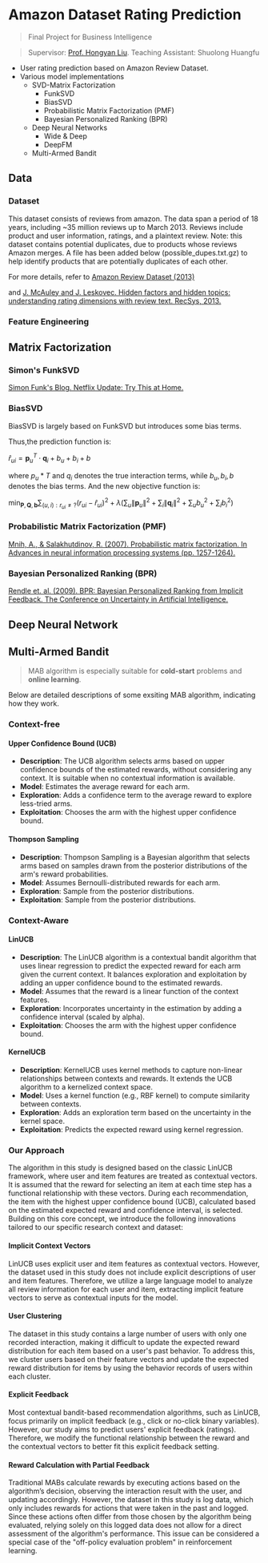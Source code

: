 # Amazon Dataset Rating Prediction
> Final Project for Business Intelligence

> Supervisor: [Prof. Hongyan Liu](https://www.sem.tsinghua.edu.cn/info/1189/32080.htm).    Teaching Assistant: Shuolong Huangfu
* User rating prediction based on Amazon Review Dataset.
* Various model implementations
  * SVD-Matrix Factorization
      * FunkSVD
      * BiasSVD
      * Probabilistic Matrix Factorization (PMF)
      * Bayesian Personalized Ranking (BPR)
  * Deep Neural Networks
    * Wide & Deep
    * DeepFM
  * Multi-Armed Bandit
## Data
### Dataset
This dataset consists of reviews from amazon. The data span a period of 18 years, including ~35 million reviews up to March 2013. Reviews include product and user information, ratings, and a plaintext review. Note: this dataset contains potential duplicates, due to products whose reviews Amazon merges. A file has been added below (possible_dupes.txt.gz) to help identify products that are potentially duplicates of each other.


For more details, refer to [Amazon Review Dataset (2013)](https://snap.stanford.edu/data/web-Amazon-links.html) 

and [J. McAuley and J. Leskovec. Hidden factors and hidden topics: understanding rating dimensions with review text. RecSys, 2013.](http://i.stanford.edu/~julian/pdfs/recsys13.pdf)

### Feature Engineering

## Matrix Factorization
### Simon's FunkSVD
[Simon Funk's Blog. Netflix Update: Try This at Home.](https://sifter.org/simon/journal/20061211.html)
### BiasSVD
BiasSVD is largely based on FunkSVD but introduces some bias terms. 

Thus,the prediction function is:

$\hat{r}_{ui} = \mathbf{p}_u^T \cdot \mathbf{q}_i + b_u + b_i + b$

where $p_u*T$ and $q_i$ denotes the true interaction terms, while $b_u, b_i, b$ denotes the bias terms.
And the new objective function is:

$\min_{\mathbf{P}, \mathbf{Q}, \mathbf{b}} \sum_{(u,i): r_{ui} \neq ?} (r_{ui} - \hat{r}_{ui})^2 + \lambda \left( \sum_u \|\mathbf{p}_u\|^2 + \sum_i \|\mathbf{q}_i\|^2 + \sum_u b_u^2 + \sum_i b_i^2 \right)$

### Probabilistic Matrix Factorization (PMF)
[Mnih, A., & Salakhutdinov, R. (2007). Probabilistic matrix factorization. In Advances in neural information processing systems (pp. 1257-1264).](https://papers.nips.cc/paper_files/paper/2007/file/d7322ed717dedf1eb4e6e52a37ea7bcd-Paper.pdf)
### Bayesian Personalized Ranking (BPR)
[Rendle et. al. (2009). BPR: Bayesian Personalized Ranking from Implicit Feedback. The Conference on Uncertainty in Artificial Intelligence.](https://arxiv.org/pdf/1205.2618)

## Deep Neural Network


## Multi-Armed Bandit
> MAB algorithm is especially suitable for **cold-start** problems and **online learning**.
> 
Below are detailed descriptions of some exsiting MAB algorithm, indicating how they work.
### Context-free
#### Upper Confidence Bound (UCB)
* **Description**:  The UCB algorithm selects arms based on upper confidence bounds of the estimated rewards, without considering any context. It is suitable when no contextual information is available.
* **Model**: Estimates the average reward for each arm.
* **Exploration**: Adds a confidence term to the average reward to explore less-tried arms.
* **Exploitation**: Chooses the arm with the highest upper confidence bound.
#### Thompson Sampling
* **Description**: Thompson Sampling is a Bayesian algorithm that selects arms based on samples drawn from the posterior distributions of the arm's reward probabilities.
* **Model**: Assumes Bernoulli-distributed rewards for each arm.
* **Exploration**: Sample from the posterior distributions.
* **Exploitation**: Sample from the posterior distributions.
### Context-Aware
#### LinUCB
* **Description**: The LinUCB algorithm is a contextual bandit algorithm that uses linear regression to predict the expected reward for each arm given the current context. It balances exploration and exploitation by adding an upper confidence bound to the estimated rewards.
* **Model**: Assumes that the reward is a linear function of the context features.
* **Exploration**: Incorporates uncertainty in the estimation by adding a confidence interval (scaled by alpha).
* **Exploitation**: Chooses the arm with the highest upper confidence bound.
#### KernelUCB
* **Description**: KernelUCB uses kernel methods to capture non-linear relationships between contexts and rewards. It extends the UCB algorithm to a kernelized context space.
* **Model**: Uses a kernel function (e.g., RBF kernel) to compute similarity between contexts.
* **Exploration**: Adds an exploration term based on the uncertainty in the kernel space.
* **Exploitation**: Predicts the expected reward using kernel regression.
### Our Approach
The algorithm in this study is designed based on the classic LinUCB framework, where user and item features are treated as contextual vectors. It is assumed that the reward for selecting an item at each time step has a functional relationship with these vectors. During each recommendation, the item with the highest upper confidence bound (UCB), calculated based on the estimated expected reward and confidence interval, is selected. Building on this core concept, we introduce the following innovations tailored to our specific research context and dataset:
#### Implicit Context Vectors
LinUCB uses explicit user and item features as contextual vectors. However, the dataset used in this study does not include explicit descriptions of user and item features. Therefore, we utilize a large language model to analyze all review information for each user and item, extracting implicit feature vectors to serve as contextual inputs for the model.

#### User Clustering
The dataset in this study contains a large number of users with only one recorded interaction, making it difficult to update the expected reward distribution for each item based on a user's past behavior. To address this, we cluster users based on their feature vectors and update the expected reward distribution for items by using the behavior records of users within each cluster.

#### Explicit Feedback
Most contextual bandit-based recommendation algorithms, such as LinUCB, focus primarily on implicit feedback (e.g., click or no-click binary variables). However, our study aims to predict users' explicit feedback (ratings). Therefore, we modify the functional relationship between the reward and the contextual vectors to better fit this explicit feedback setting.

#### Reward Calculation with Partial Feedback
Traditional MABs calculate rewards by executing actions based on the algorithm’s decision, observing the interaction result with the user, and updating accordingly. However, the dataset in this study is log data, which only includes rewards for actions that were taken in the past and logged. Since these actions often differ from those chosen by the algorithm being evaluated, relying solely on this logged data does not allow for a direct assessment of the algorithm's performance. This issue can be considered a special case of the "off-policy evaluation problem" in reinforcement learning.
